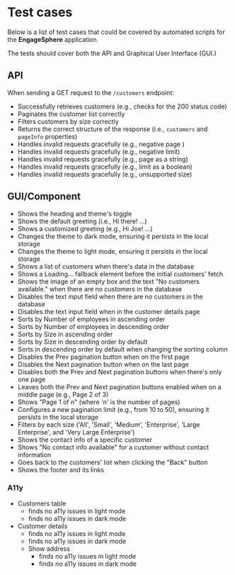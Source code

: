 # Test cases

Below is a list of test cases that could be covered by automated scripts for the **EngageSphere** application.

The tests should cover both the API and Graphical User Interface (GUI.)

## API

When sending a GET request to the `/customers` endpoint:

- Successfully retrieves customers (e.g., checks for the 200 status code)
- Paginates the customer list correctly
- Filters customers by size correctly
- Returns the correct structure of the response (i.e., `customers` and `pageInfo` properties)
- Handles invalid requests gracefully (e.g., negative page )
- Handles invalid requests gracefully (e.g., negative limit)
- Handles invalid requests gracefully (e.g., page as a string)
- Handles invalid requests gracefully (e.g., limit as a boolean)
- Handles invalid requests gracefully (e.g., unsupported size)

## GUI/Component

- Shows the heading and theme's toggle
- Shows the default greeting (i.e., Hi there! ...)
- Shows a customized greeting (e.g., Hi Joe! ...)
- Changes the theme to dark mode, ensuring it persists in the local storage
- Changes the theme to light mode, ensuring it persists in the local storage
- Shows a list of customers when there's data in the database
- Shows a Loading... fallback element before the initial customers' fetch
- Shows the image of an empty box and the text "No customers available." when there are no customers in the database
- Disables the text input field when there are no customers in the database
- Disables the text input field when in the customer details page
- Sorts by Number of employees in ascending order
- Sorts by Number of employees in descending order
- Sorts by Size in ascending order
- Sorts by Size in descending order by default
- Sorts in descending order by default when changing the sorting column
- Disables the Prev pagination button when on the first page
- Disables the Next pagination button when on the last page
- Disables both the Prev and Next pagination buttons when there's only one page
- Leaves both the Prev and Next pagination buttons enabled when on a middle page (e.g., Page 2 of 3)
- Shows "Page 1 of n" (where 'n' is the number of pages)
- Configures a new pagination limit (e.g., from 10 to 50), ensuring it persists in the local storage
- Filters by each size ('All', 'Small', 'Medium', 'Enterprise', 'Large Enterprise', and 'Very Large Enterprise')
- Shows the contact info of a specific customer
- Shows "No contact info available" for a customer without contact information
- Goes back to the customers' list when clicking the "Back" button
- Shows the footer and its links

### A11y

- Customers table
  - finds no a11y issues in light mode
  - finds no a11y issues in dark mode
- Customer details
  - finds no a11y issues in light mode
  - finds no a11y issues in dark mode
  - Show address
    - finds no a11y issues in light mode
    - finds no a11y issues in dark mode
